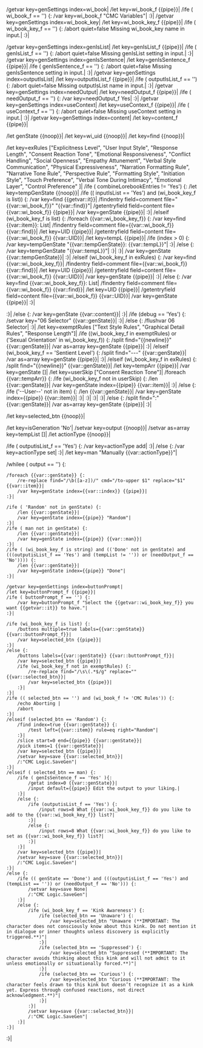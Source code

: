 /getvar key=genSettings index=wi_book|
/let key=wi_book_f {{pipe}}|
/ife ( wi_book_f == '') {:
	/var key=wi_book_f "CMC Variables"|
:}|
/getvar key=genSettings index=wi_book_key|
/let key=wi_book_key_f {{pipe}}|
/ife ( wi_book_key_f == '') {:
	/abort quiet=false Missing wi_book_key name in input.|
:}|

/getvar key=genSettings index=genIsList|
/let key=genIsList_f {{pipe}}|
/ife ( genIsList_f == '') {:
	/abort quiet=false Missing genIsList setting in input.|
:}|
/getvar key=genSettings index=genIsSentence|
/let key=genIsSentence_f {{pipe}}|
/ife ( genIsSentence_f == '') {:
	/abort quiet=false Missing genIsSentence setting in input.|
:}|
/getvar key=genSettings index=outputIsList|
/let key=outputIsList_f {{pipe}}|
/ife ( outputIsList_f == '') {:
	/abort quiet=false Missing outputIsList name in input.|
:}|
/getvar key=genSettings index=needOutput|
/let key=needOutput_f {{pipe}}|
/ife ( needOutput_f == '') {:
	/var key=needOutput_f Yes|
:}|
/getvar key=genSettings index=useContext|
/let key=useContext_f {{pipe}}|
/ife ( useContext_f == '') {:
	/abort quiet=false Missing useContext setting in input.|
:}|
/getvar key=genSettings index=content|
/let key=content_f {{pipe}}|


/let genState {{noop}}|
/let key=wi_uid {{noop}}|
/let key=find {{noop}}|

/let key=exRules ["Explicitness Level", "User Input Style", "Response Length", "Consent Reaction Tone", "Emotional Responsiveness", "Conflict Handling", "Social Openness", "Empathy Attunement", "Verbal Style Communication", "Physical Expressiveness", "Narration Formatting Rule", "Narrative Tone Rule", "Perspective Rule", "Formatting Style", "Initiation Style", "Touch Preference", "Verbal Tone During Intimacy", "Emotional Layer", "Control Preference" ]|
/ife ( combineLorebookEntries != 'Yes') {:
	/let key=tempGenState {{noop}}|
	/ife (( inputIsList == 'Yes') and (wi_book_key_f is list)) {:
		/var key=find {{getvar::it}}|
		/findentry field=comment file="{{var::wi_book_f}}" "{{var::find}}"|
		/getentryfield field=content file={{var::wi_book_f}} {{pipe}}|
		/var key=genState {{pipe}}|
	:}|
	/elseif (wi_book_key_f is list) {:
		/foreach {{var::wi_book_key_f}} {:
			/var key=find {{var::item}}: List|
			/findentry field=comment file={{var::wi_book_f}} {{var::find}}|
			/let key=UID {{pipe}}|
			/getentryfield field=content file={{var::wi_book_f}} {{var::UID}}|
			/let key=tempL {{pipe}}|
			/ife (index > 0) {:
				/var key=tempGenState "{{var::tempGenState}}: {{var::tempL}}"|
			:}|
			/else {:
				/var key=tempGenState "{{var::tempL}}"|
			:}|
		:}|
		/var key=genState {{var::tempGenState}}|
	:}|
	/elseif (wi_book_key_f in exRules) {:
		/var key=find {{var::wi_book_key_f}}|
		/findentry field=comment file={{var::wi_book_f}} {{var::find}}|
		/let key=UID {{pipe}}|
		/getentryfield field=content file={{var::wi_book_f}} {{var::UID}}|
		/var key=genState {{pipe}}|
	:}|
	/else {:
		/var key=find {{var::wi_book_key_f}}: List|
		/findentry field=comment file={{var::wi_book_f}} {{var::find}}|
		/let key=UID {{pipe}}|
		/getentryfield field=content file={{var::wi_book_f}} {{var::UID}}|
		/var key=genState {{pipe}}|
	:}|
	
:}|
/else {:
	/var key=genState {{var::content}}|
:}|
/ife (debug == 'Yes') {:
	/setvar key="06 Selector" {{var::genState}}|
:}|
/else {:
	/flushvar 06 Selector|
:}|
/let key=exemptRules ["Text Style Rules", "Graphical Detail Rules", "Response Length"]|
/ife ((wi_book_key_f in exemptRules) or ('Sexual Orientation' in wi_book_key_f)) {:
	/split find="{{newline}}" {{var::genState}}|
	/var as=array key=genState {{pipe}}|
:}|
/elseif (wi_book_key_f == 'Sentient Level') {:
	/split find="---" {{var::genState}}|
	/var as=array key=genState {{pipe}}|
:}|
/elseif (wi_book_key_f in exRules) {:
	/split find="{{newline}}" {{var::genState}}|
	/let key=tempArr {{pipe}}|
	/var key=genState []|
	/let key=userSkip ["Consent Reaction Tone"]|
	/foreach {{var::tempArr}} {:
		/ife (wi_book_key_f not in userSkip) {:
			/len {{var::genState}}|
			/var key=genState index={{pipe}} {{var::item}}|
		:}|
		/else {:
			/ife ('--User--' not in item) {:
				/len {{var::genState}}|
				/var key=genState index={{pipe}} {{var::item}}|
			:}|
		:}|
	:}|
:}|
/else {:
	/split find=":" {{var::genState}}|
	/var as=array key=genState {{pipe}}|
:}|

/let key=selected_btn {{noop}}|

/let key=isGeneration 'No'|
/setvar key=output {{noop}}|
/setvar as=array key=tempList []|
/let actionType {{noop}}|

/ife ( outputisList_f == 'Yes') {:
	/var key=actionType add|
:}|
/else {:
	/var key=actionType set|
:}|
/let key=man "Manually {{var::actionType}}"|

/whilee ( output == '') {:
	
	/foreach {{var::genState}} {:
		/re-replace find="/\b([a-z])/" cmd="/to-upper $1" replace="$1" {{var::item}}|
		/var key=genState index={{var::index}} {{pipe}}|
	:}|
	
	/ife ( 'Random' not in genState) {:
		/len {{var::genState}}|
		/var key=genState index={{pipe}} "Random"|
	:}|
	/ife ( man not in genState) {:
		/len {{var::genState}}|
		/var key=genState index={{pipe}} {{var::man}}|
	:}|
	/ife ( (wi_book_key_f is string) and (('Done' not in genState) and (((outputisList_f == 'Yes') and (tempList != '')) or (needOutput_f == 'No')))) {:
		/len {{var::genState}}|
		/var key=genState index={{pipe}} "Done"|
	:}|
	
	/getvar key=genSettings index=buttonPrompt|
	/let key=buttonPrompt_f {{pipe}}|
	/ife ( buttonPrompt_f == '') {:
		/var key=buttonPrompt_f "Select the {{getvar::wi_book_key_f}} you want {{getvar::it}} to have."|
	:}|
	
	/ife (wi_book_key_f is list) {:
		/buttons multiple=true labels={{var::genState}} {{var::buttonPrompt_f}}|
		/var key=selected_btn {{pipe}}|
	:}|
	/else {:
		/buttons labels={{var::genState}} {{var::buttonPrompt_f}}|
		/var key=selected_btn {{pipe}}|
		/ife (wi_book_key_f not in exemptRules) {:
			/re-replace find="/\s\(.*$/g" replace="" {{var::selected_btn}}|
			/var key=selected_btn {{pipe}}|
		:}|
	:}|
	/ife (( selected_btn == '') and (wi_book_f != 'CMC Rules')) {:
		/echo Aborting |
		/abort
	:}|
	/elseif (selected_btn == 'Random') {:
		/find index=true {{var::genState}} {:
			/test left={{var::item}} rule=eq right="Random"|
		:}|
		/slice start=0 end={{pipe}} {{var::genState}}|
		/pick items=1 {{var::genState}}|
		/var key=selected_btn {{pipe}}|
		/setvar key=save {{var::selected_btn}}|
		/:"CMC Logic.SaveGen"|
	:}|
	/elseif ( selected_btn == man) {:
		/ife ( genIsSentence_f == 'Yes' ){:
			/getat index=0 {{var::genState}}|
			/input default={{pipe}} Edit the output to your liking.|
		:}|
		/else {:
			/ife (outputisList_f == 'Yes') {:
				/input rows=8 What {{var::wi_book_key_f}} do you like to add to the {{var::wi_book_key_f}} list?|
			:}|
			/else {:
				/input rows=8 What {{var::wi_book_key_f}} do you like to set as {{var::wi_book_key_f}} list?|
			:}|
		:}|
		/var key=selected_btn {{pipe}}|
		/setvar key=save {{var::selected_btn}}|
		/:"CMC Logic.SaveGen"|
	:}|
	/else {:
		/ife (( genState == 'Done') and (((outputisList_f == 'Yes') and (tempList == '')) or (needOutput_f == 'No'))) {:
			/setvar key=save None|
			/:"CMC Logic.SaveGen"|
		:}|
		/else {:
			/ife (wi_book_key_f == 'Kink Awareness') {:
				/ife (selected_btn == 'Unaware') {:
					/var key=selected_btn "Unaware (**IMPORTANT: The character does not consciously know about this kink. Do not mention it in dialogue or inner thoughts unless discovery is explicitly triggered.**)"|
				:}|
				/ife (selected_btn == 'Suppressed') {:
					/var key=selected_btn "Suppressed (**IMPORTANT: The character avoids thinking about this kink and will not admit to it unless emotionally or situationally forced.**)"|
				:}|
				/ife (selected_btn == 'Curious') {:
					/var key=selected_btn "Curious (**IMPORTANT: The character feels drawn to this kink but doesn’t recognize it as a kink yet. Express through confused reactions, not direct acknowledgment.**)"|
				:}|
			:}|
			/setvar key=save {{var::selected_btn}}|
			/:"CMC Logic.SaveGen"|
		:}|
	:}|
:}|